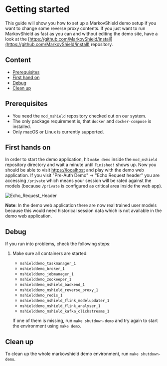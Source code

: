 # Getting started
This guide will show you how to set up a MarkovShield demo setup if you want to change some reverse proxy contents. If you just want to run MarkovShield as fast as you can and without editing the demo site, have a look at the [https://github.com/MarkovShield/install](https://github.com/MarkovShield/install) repository.

## Content
* [Prerequisites](#markdown-header-prerequisites)
* [First hand on](#markdown-header-first-hands-on)
* [Debug](#markdown-header-first-debug)
* [Clean up](#markdown-header-first-clean-up)

## Prerequisites
*  You need the `mod_mshield` repository checked out on our system.
*  The only package requirement is, that `docker` and `docker-compose` is installed.
*  Only macOS or Linux is currently supported.

## First hands on
In order to start the demo application, hit `make demo` inside the `mod_mshield` repository directory and wait a minute until `Finished!` shows up. Now you should be able to visit [https://localhost](https://localhost) and play with the demo web application. If you visit "Pre-Auth Demo" -> "Echo Request header" you are accessing `/private` which means your session will be rated against the models (because `/private` is configured as critical area inside the web app).

![Echo_Request_Header](https://bitbucket.org/markovshield/mod_mshield/raw/develop/resources/Echo_Request_Header.png)

**Note**: In the demo web application there are now real trained user models because this would need historical session data which is not available in the demo web application.

## Debug
If you run into problems, check the following steps:

1.  Make sure all containers are started:
      - `mshielddemo_taskmanager_1`
      - `mshielddemo_broker_1`
      - `mshielddemo_jobmanager_1`
      - `mshielddemo_zookeeper_1`
      - `mshielddemo_mshield_backend_1`
      - `mshielddemo_mshield_reverse_proxy_1`
      - `mshielddemo_redis_1`
      - `mshielddemo_mshield_flink_modelupdater_1`
      - `mshielddemo_mshield_flink_analyser_1`
      - `mshielddemo_mshield_kafka_clickstreams_1`

    If one of them is missing, run `make shutdown-demo` and try again to start the environment using `make demo`.

## Clean up
To clean up the whole markovshield demo environment, run `make shutdown-demo`.
